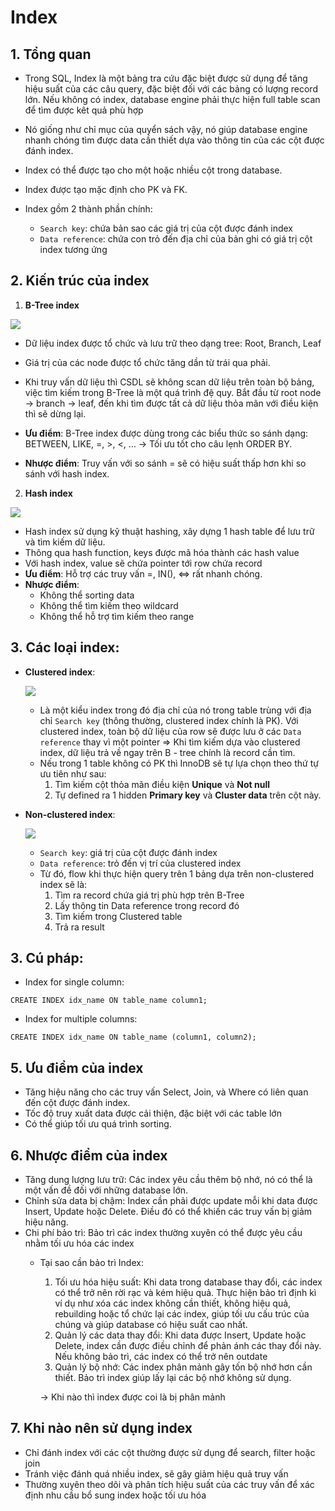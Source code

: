 # Index

## 1. Tổng quan

- Trong SQL, Index là một bảng tra cứu đặc biệt được sử dụng để tăng hiệu suất của các câu query, đặc biệt đối với  các bảng có lượng record lớn. Nếu không có index, database engine phải thực hiện full table scan để tìm được kêt quả phù hợp

- Nó giống như chỉ mục của quyển sách vậy, nó giúp database engine nhanh chóng tìm được data cần thiết dựa vào thông tin của các cột được đánh index.

- Index có thể được tạo cho một hoặc nhiều cột trong database.

- Index được tạo mặc định cho PK và FK.

- Index gồm 2 thành phần chính:
  - `Search key`: chứa bản sao các giá trị của cột được đánh index
  - `Data reference`: chứa con trỏ đến địa chỉ của bản ghi có giá trị cột index tương ứng


## 2. Kiến trúc của index

  1. **B-Tree index**

  ![](https://postgrespro.com/media/2019/05/23/i4_001.png)

  - Dữ liệu index được tổ chức và lưu trữ theo dạng tree: Root, Branch, Leaf

  - Giá trị của các node được tổ chức tăng dần từ trái qua phải.

  - Khi truy vấn dữ liệu thì CSDL sẽ không scan dữ liệu trên toàn bộ bảng, việc tìm kiếm trong B-Tree là một quá trình đệ quy. Bắt đầu từ root node → branch → leaf, đến khi tìm được tất cả dữ liệu thỏa mãn với điều kiện thì sẽ dừng lại. 

  - **Ưu điểm**: B-Tree index được dùng trong các biểu thức so sánh dạng: BETWEEN, LIKE, =, >, <, … → Tối ưu tốt cho câu lẹnh ORDER BY.
  - **Nhược điểm**: Truy vấn với so sánh = sẽ có hiệu suất thấp hơn khi so sánh với hash index.

  2. **Hash index**

  ![](https://d3hi6wehcrq5by.cloudfront.net/itnavi-blog/hU4Tc.png)

  - Hash index sử dụng kỹ thuật hashing, xây dựng 1 hash table để lưu trữ và tìm kiếm dữ liệu.
  - Thông qua hash function, keys được mã hóa thành các hash value
  - Với hash index, value sẽ chứa pointer tới row chứa record
  - **Ưu điểm**: Hỗ trợ các truy vấn =, IN(), <=> rất nhanh chóng.
  - **Nhược điểm**: 
    - Không thể sorting data
    - Không thể tìm kiếm theo wildcard
    - Không thể hỗ trợ tìm kiếm theo range

## 3. Các loại index:

- **Clustered index**:

  ![](https://images.viblo.asia/f5a1a940-32f7-4856-b8ba-d5c28c071c26.jpeg)

  - Là một kiểu index trong đó địa chỉ của nó trong table trùng với địa chỉ `Search key` (thông thường, clustered index chính là PK). Với clustered index, toàn bộ dữ liệu của row sẽ được lưu ở các `Data reference` thay vì một pointer => Khi tìm kiếm dựa vào clustered index, dữ liệu trả về ngay trên B - tree chính là record cần tìm.
  - Nếu trong 1 table không có PK thì InnoDB sẽ tự lựa chọn theo thứ tự ưu tiên như sau:
    1. Tìm kiếm cột thỏa mãn điều kiện **Unique** và **Not null**
    2. Tự defined ra 1 hidden **Primary key** và **Cluster data** trên cột này.


- **Non-clustered index**:

  ![](https://images.viblo.asia/9a6e80ee-c2fc-4942-8d9e-760b7edde7b1.png)

  - `Search key`: giá trị của cột được đánh index
  - `Data reference`: trỏ đến vị trí của clustered index
  - Từ đó, flow khi thực hiện query trên 1 bảng dựa trên non-clustered index sẽ là:
    1. Tìm ra record chứa giá trị phù hợp trên B-Tree
    2. Lấy thông tin Data reference trong record đó
    3. Tìm kiếm trong Clustered table
    3. Trả ra result

## 3. **Cú pháp**:

- Index for single column:

`CREATE INDEX idx_name ON table_name column1;`


- Index for multiple columns:

`CREATE INDEX idx_name ON table_name (column1, column2);`

## 5. **Ưu điểm của index**

- Tăng hiệu năng cho các truy vấn Select, Join, và Where có liên quan đến cột được đánh index.
- Tốc độ truy xuất data được cải thiện, đặc biệt với các table lớn
- Có thể giúp tối ưu quá trình sorting.

## 6. **Nhược điểm của index**

- Tăng dung lượng lưu trữ: Các index yêu cầu thêm bộ nhớ, nó có thể là một vấn đề đối với những database lớn.
- Chỉnh sửa data bị chậm: Index cần phải được update mỗi khi data được Insert, Update hoặc Delete. Điều đó có thể khiến các truy vấn bị giảm hiệu năng.
- Chi phí bảo trì: Bảo trì các index thường xuyên có thể được yêu cầu nhằm tối ưu hóa các index
  - Tại sao cần bảo trì Index:
    1. Tối ưu hóa hiệu suất: Khi data trong database thay đổi, các index có thể trở nên rời rạc và kém hiệu quả. Thực hiện bảo trì định kì ví dụ như xóa các index không cần thiết, không hiệu quả, rebuilding hoặc tổ chức lại các index, giúp tối ưu cấu trúc của chúng và giúp database có hiệu suất cao nhất.
    2. Quản lý các data thay đổi: Khi data được Insert, Update hoặc Delete, index cần được điều chỉnh để phản ánh các thay đổi này. Nếu không bảo trì, các index có thể trở nên outdate
    3. Quản lý bộ nhớ: Các index phân mảnh gây tốn bộ nhớ hơn cần thiết. Bảo trì index giúp lấy lại các bộ nhớ không sử dụng.

    -> Khi nào thì index được coi là bị phân mảnh

## 7. **Khi nào nên sử dụng index**

- Chỉ đánh index với các cột thường được sử dụng để search, filter hoặc join
- Tránh việc đánh quá nhiều index, sẽ gây giảm hiệu quả truy vấn
- Thường xuyên theo dõi và phân tích hiệu suất của các truy vấn để xác định nhu cầu bổ sung index hoặc tối ưu hóa

